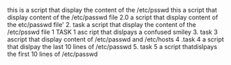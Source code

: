  this is a script that display  the content of the /etc/psswd 
this a script that display content of the /etc/passwd file 
2.0 a script that display content of the etc/passwd file'
 2. task a script that display the content of the /etc/psswd file 
1 TASK 1  asc ript that dislpays a confused smiley
 3. task 3  ascript that  display content of /etc/passwd and /etc/hosts
4 .task 4 a script that dislpay the last 10 lines of /etc/passwd
 5. task 5 a script thatdislpays the first 10 lines of /etc/passwd 
